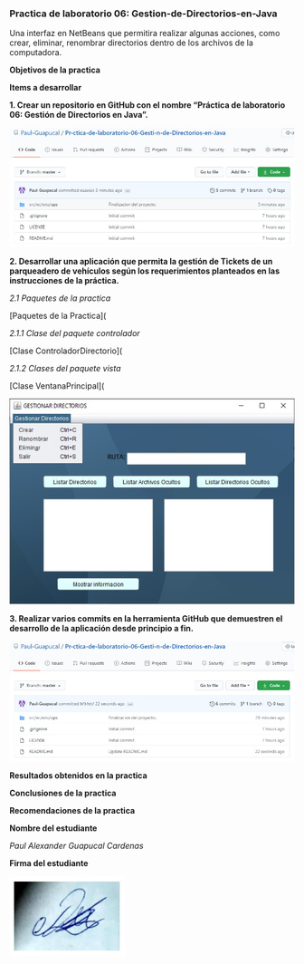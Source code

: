 ### Practica de laboratorio 06: Gestion-de-Directorios-en-Java
Una interfaz en NetBeans que permitira realizar algunas acciones, como crear, eliminar, renombrar directorios dentro de los archivos de la computadora.

**Objetivos de la practica**


**Items a desarrollar**

**1. Crear un repositorio en GitHub con el nombre “Práctica de laboratorio 06: Gestión de Directorios en Java”.**

![screan del respositorio](https://github.com/Paul-Guapucal/Screen-Practica06/blob/master/ssRepositorio.jpg)

**2. Desarrollar una aplicación que permita la gestión de Tickets de un parqueadero de vehículos según los requerimientos planteados en las instrucciones de la práctica.**

*2.1 Paquetes de la practica*

[Paquetes de la Practica](

*2.1.1 Clase del paquete controlador*

[Clase ControladorDirectorio](

*2.1.2 Clases del paquete vista*

[Clase VentanaPrincipal](

![Interfaz de la VentanaPrincipal](https://github.com/Paul-Guapucal/Screen-Practica06/blob/master/ssVista.jpg)

**3. Realizar varios commits en la herramienta GitHub que demuestren el desarrollo de la aplicación desde principio a fin.**

![Commits realizados en la Practica](https://github.com/Paul-Guapucal/Screen-Practica06/blob/master/ssCommits.jpg)

**Resultados obtenidos en la practica**


**Conclusiones de la practica**


**Recomendaciones de la practica**


**Nombre del estudiante**

*Paul Alexander Guapucal Cardenas*

**Firma del estudiante**

![firma del estudiante](https://github.com/Paul-Guapucal/Screen-Practica06/blob/master/Screen%20firma.jpg)
